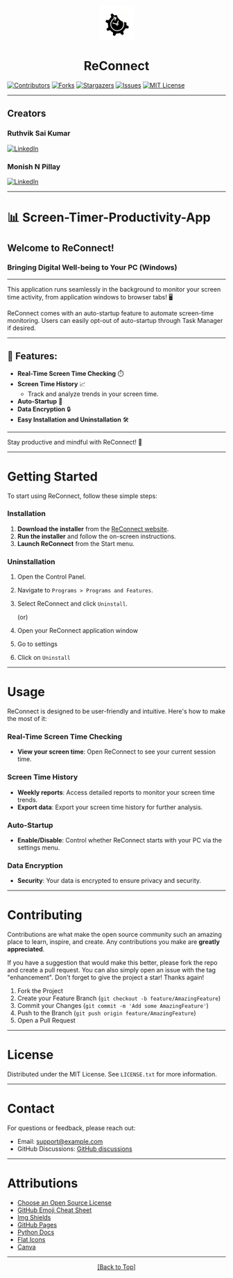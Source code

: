 <a name="top"></a>
<div align="center">
    <img src="assets/ReConnect Logo.png" alt="Logo" width="80" height="80">
    <h1>ReConnect</h1>
</div>


<!-- Shields -->
[![Contributors][contributors-shield]][contributors-url]
[![Forks][forks-shield]][forks-url]
[![Stargazers][stars-shield]][stars-url]
[![Issues][issues-shield]][issues-url]
[![MIT License][license-shield]][license-url]

---

## Creators

### Ruthvik Sai Kumar
[![LinkedIn][linkedin-shield]][linkedin-url-ruthvik]

### Monish N Pillay
[![LinkedIn][linkedin-shield]][linkedin-url-monish]

---

<!-- Shield URLs -->

# 📊 Screen-Timer-Productivity-App

## Welcome to ReConnect!
### Bringing Digital Well-being to Your PC (Windows)

---

This application runs seamlessly in the background to monitor your screen time activity, from application windows to browser tabs! 🖥️

ReConnect comes with an auto-startup feature to automate screen-time monitoring. Users can easily opt-out of auto-startup through Task Manager if desired.

---

## 🌟 Features:

- **Real-Time Screen Time Checking** ⏱️
- **Screen Time History** 📈
  - Track and analyze trends in your screen time.
- **Auto-Startup** 🔄
- **Data Encryption** 🔒
- **Easy Installation and Uninstallation** 🛠️

---

Stay productive and mindful with ReConnect! 🚀

---

# Getting Started

To start using ReConnect, follow these simple steps:

### Installation

1. **Download the installer** from the [ReConnect website](https://example.com).
2. **Run the installer** and follow the on-screen instructions.
3. **Launch ReConnect** from the Start menu.

### Uninstallation

1. Open the Control Panel.
2. Navigate to `Programs > Programs and Features`.
3. Select ReConnect and click `Uninstall`.

   (or)

1. Open your ReConnect application window
2. Go to settings
3. Click on `Uninstall`

---

# Usage

ReConnect is designed to be user-friendly and intuitive. Here's how to make the most of it:

### Real-Time Screen Time Checking

- **View your screen time**: Open ReConnect to see your current session time.

### Screen Time History

- **Weekly reports**: Access detailed reports to monitor your screen time trends.
- **Export data**: Export your screen time history for further analysis.

### Auto-Startup

- **Enable/Disable**: Control whether ReConnect starts with your PC via the settings menu.

### Data Encryption

- **Security**: Your data is encrypted to ensure privacy and security.

---

# Contributing

Contributions are what make the open source community such an amazing place to learn, inspire, and create. Any contributions you make are **greatly appreciated**.

If you have a suggestion that would make this better, please fork the repo and create a pull request. You can also simply open an issue with the tag "enhancement".
Don't forget to give the project a star! Thanks again!

1. Fork the Project
2. Create your Feature Branch (`git checkout -b feature/AmazingFeature`)
3. Commit your Changes (`git commit -m 'Add some AmazingFeature'`)
4. Push to the Branch (`git push origin feature/AmazingFeature`)
5. Open a Pull Request

---

# License

Distributed under the MIT License. See `LICENSE.txt` for more information.

---

# Contact

For questions or feedback, please reach out:

- Email: [support@example.com](mailto:reconnectdigiwellbeing@gmail.com)
- GitHub Discussions: [GitHub discussions](https://github.com/RuthvikSaiKumar/Screen-Timer-Productivity-App/discussions)

---

# Attributions

- [Choose an Open Source License](https://choosealicense.com)
- [GitHub Emoji Cheat Sheet](https://www.webpagefx.com/tools/emoji-cheat-sheet)
- [Img Shields](https://shields.io)
- [GitHub Pages](https://pages.github.com)
- [Python Docs](https://pypi.org)
- [Flat Icons](https://www.flaticon.com)
- [Canva](https://www.canva.com)

---

<div align="center">
    <a align="center" href="#top">[Back to Top]</a>
</div>

[contributors-shield]: https://img.shields.io/github/contributors/RuthvikSaiKumar/Screen-Timer-Productivity-App.svg?style=for-the-badge
[contributors-url]: https://github.com/RuthvikSaiKumar/Screen-Timer-Productivity-App/graphs/contributors
[forks-shield]: https://img.shields.io/github/forks/RuthvikSaiKumar/Screen-Timer-Productivity-App.svg?style=for-the-badge
[forks-url]: https://github.com/RuthvikSaiKumar/Screen-Timer-Productivity-App/network/members
[stars-shield]: https://img.shields.io/github/stars/RuthvikSaiKumar/Screen-Timer-Productivity-App.svg?style=for-the-badge
[stars-url]: https://github.com/RuthvikSaiKumar/Screen-Timer-Productivity-App/stargazers
[issues-shield]: https://img.shields.io/github/issues/RuthvikSaiKumar/Screen-Timer-Productivity-App.svg?style=for-the-badge
[issues-url]: https://github.com/RuthvikSaiKumar/Screen-Timer-Productivity-App/issues
[license-shield]: https://img.shields.io/github/license/RuthvikSaiKumar/Screen-Timer-Productivity-App.svg?style=for-the-badge
[license-url]: https://github.com/RuthvikSaiKumar/Screen-Timer-Productivity-App/blob/master/LICENSE.txt
[linkedin-shield]: https://img.shields.io/badge/-LinkedIn-black.svg?style=for-the-badge&logo=linkedin&colorB=555
[linkedin-url-ruthvik]: https://www.linkedin.com/in/ruthvik-sai-300052291/
[linkedin-url-monish]: https://www.linkedin.com/in/monishnpillay/
